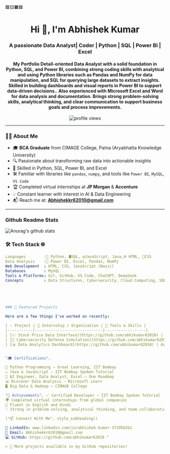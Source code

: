 🟩🟨🟧🟦
<h1 align="center">Hi 👋, I'm Abhishek Kumar</h1>
<h3 align="center">A passionate Data Analyst| Coder | Python | SQL | Power BI | Excel</h3>

<h4 align="center"> My Portfolio
Detail-oriented Data Analyst with a solid foundation in Python, SQL, and Power BI, combining strong coding skills with analytical and 
using Python libraries such as Pandas and NumPy for data manipulation, and SQL for querying large datasets to extract insights. Skilled in 
building dashboards and visual reports in Power BI to support data-driven decisions.. Also experienced with Microsoft Excel and Word for 
data analysis and documentation. Brings strong problem-solving skills, analytical thinking, and clear communication to support business 
goals and process improvements.</h4>
<p align="center">
  <img src="https://komarev.com/ghpvc/?username=your-github-username&label=Profile%20views&color=0e75b6&style=flat" alt="profile views" />
</p>

---

### 🧑‍💻 About Me

- 🎓 **BCA Graduate** from CIMAGE College, Patna (Aryabhatta Knowledge University)
- 🔍 Passionate about transforming raw data into actionable insights
- 🧠 Skilled in Python, SQL, Power BI, and Excel
- 🛠️ Familiar with libraries like `pandas`, `numpy`, and tools like `Power BI`, `MySQL`, `VS Code`
- 🏆 Completed virtual internships at **JP Morgan** & **Accenture**
- 💡 Constant learner with interest in AI & Data Engineering
- 📬 Reach me at: **Abhishekkr62010@gmail.com**

---


### Github Readme Stats
![Anurag's github stats](https://github-readme-stats.vercel.app/api?username=abhishek62010)

### 🛠️ Tech Stack 🌐

```yaml
Languages        :🐍 Python, 🛢️SQL, ⚙️JavaScript, Java,🌐 HTML, 🎨CSS
Data Analysis    :🧠 Power BI, Excel, Pandas, NumPy
Web Development  : HTML, CSS, JavaScript (Basic)
Databases        : MySQL
Tools & Platforms: Git, GitHub, VS Code, ChatGPT, DeepSeek
Concepts         : Data Structures, Cybersecurity, Cloud Computing, SDLC, Testing





### 💼 Featured Projects

Here are a few things I've worked on recently:

| 💡 Project | 💼 Internship / Organization | 🧰 Tools & Skills |
|-----------|------------------------------|------------------|
| [📈 Stock Price Data Interface](https://github.com/abhikumar62010) | JP Morgan (Virtual) | Python, API, Data Parsing |
| [🔐 Cybersecurity Defense Simulation](https://github.com/abhikumar62010) | JP Morgan (Virtual) | Network Security, Logs |
| [📊 Data Analytics Dashboard](https://github.com/abhikumar62010) | Accenture (Virtual) | Excel, Power BI, Visualization |


"🎓 Certifications",

🐍 Python Programming – Great Learning, IIT Bombay
☕ Java & JavaScript – IIT Bombay Spoken Tutorial
🧠 AI Engineer, Data Analyst, Excel – One Roadmap
📊 Discover Data Analysis – Microsoft Learn
🖥️ Big Data & Hadoop – CIMAGE College

"🏅 Achievements", ✅ Certified Developer – IIT Bombay Spoken Tutorial
🌍 Completed virtual internships from global companies
💬 Fluent in English and Hindi
💡 Strong in problem-solving, analytical thinking, and team collaboration

("📫 Connect With Me", style_subheading))

🔗 LinkedIn: www.linkedin.com/in/abhishek-kumar-3729582b2
📧 Email: Abhishekkr62010@gmail.com
💻 GitHub: https://github.com/abhikumar62010 "

> 🧪 More projects available in my GitHub repositories!




